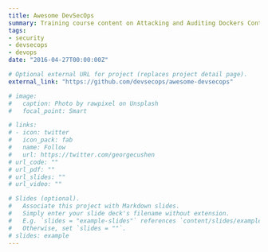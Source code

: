```yaml
---
title: Awesome DevSecOps
summary: Training course content on Attacking and Auditing Dockers Containers and Kubernetes Clusters
tags:
- security
- devsecops
- devops
date: "2016-04-27T00:00:00Z"

# Optional external URL for project (replaces project detail page).
external_link: "https://github.com/devsecops/awesome-devsecops"

# image:
#   caption: Photo by rawpixel on Unsplash
#   focal_point: Smart

# links:
# - icon: twitter
#   icon_pack: fab
#   name: Follow
#   url: https://twitter.com/georgecushen
# url_code: ""
# url_pdf: ""
# url_slides: ""
# url_video: ""

# Slides (optional).
#   Associate this project with Markdown slides.
#   Simply enter your slide deck's filename without extension.
#   E.g. `slides = "example-slides"` references `content/slides/example-slides.md`.
#   Otherwise, set `slides = ""`.
# slides: example
---
```


